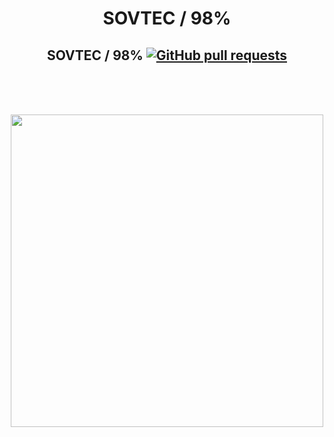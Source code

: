 <h1 align ="center">
SOVTEC / 98%
<h2 align ="center">
    <span>SOVTEC / 98%</span>
    <a href="https://github.com/sovtec/github-readme-stats/pulls">
      <img alt="GitHub pull requests" src="https://img.shields.io/github/issues-pr/GETmore/github-readme-stats?color=0088ff" />
    </a>
</h2>
</h1>
<br><br><br>
<p align="center">
    <img src="https://github-readme-stats.vercel.app/api?username=sovtec&show_icons=true&theme=transparent&include_all_commits=true" width="500">
</p>
<br><br>

<!--
**sovtec/sovtec** is a ✨ _special_ ✨ repository because its `README.md` (this file) appears on your GitHub profile.

Here are some ideas to get you started:

- 🔭 I’m currently working on ...
- 🌱 I’m currently learning ...
- 👯 I’m looking to collaborate on ...
- 🤔 I’m looking for help with ...
- 💬 Ask me about ...
- 📫 How to reach me: ...
- 😄 Pronouns: ...
- ⚡ Fun fact: ...
  -->

